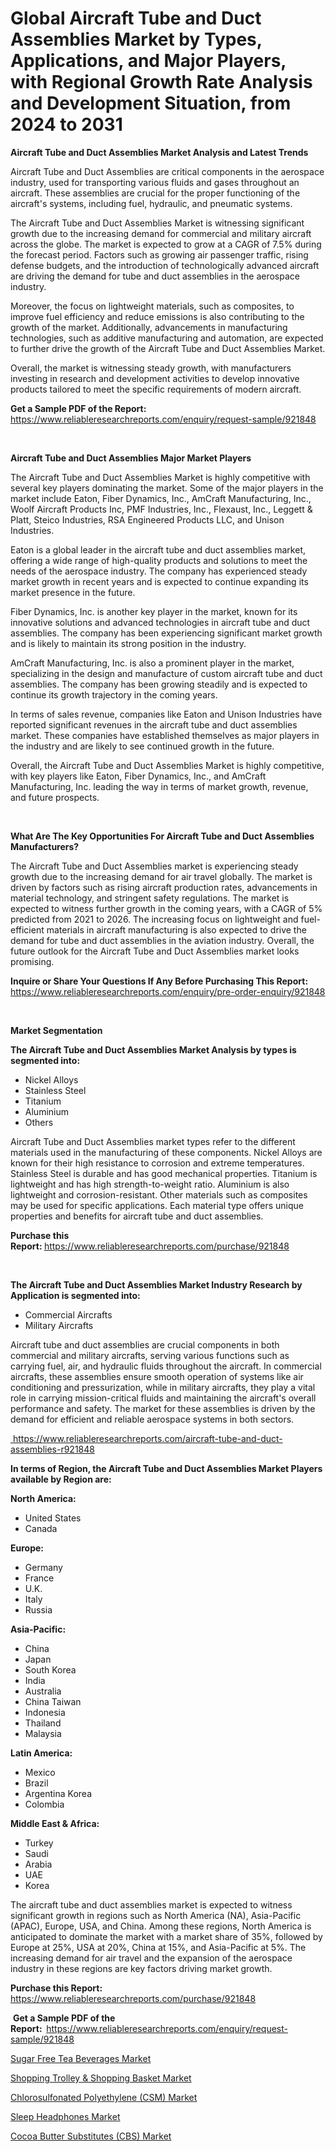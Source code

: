 <p><h1>Global Aircraft Tube and Duct Assemblies Market by Types, Applications, and Major Players, with Regional Growth Rate Analysis and Development Situation, from 2024 to 2031</h1></p><p><strong>Aircraft Tube and Duct Assemblies Market Analysis and Latest Trends</strong></p>
<p><p>Aircraft Tube and Duct Assemblies are critical components in the aerospace industry, used for transporting various fluids and gases throughout an aircraft. These assemblies are crucial for the proper functioning of the aircraft's systems, including fuel, hydraulic, and pneumatic systems. </p><p>The Aircraft Tube and Duct Assemblies Market is witnessing significant growth due to the increasing demand for commercial and military aircraft across the globe. The market is expected to grow at a CAGR of 7.5% during the forecast period. Factors such as growing air passenger traffic, rising defense budgets, and the introduction of technologically advanced aircraft are driving the demand for tube and duct assemblies in the aerospace industry.</p><p>Moreover, the focus on lightweight materials, such as composites, to improve fuel efficiency and reduce emissions is also contributing to the growth of the market. Additionally, advancements in manufacturing technologies, such as additive manufacturing and automation, are expected to further drive the growth of the Aircraft Tube and Duct Assemblies Market.</p><p>Overall, the market is witnessing steady growth, with manufacturers investing in research and development activities to develop innovative products tailored to meet the specific requirements of modern aircraft.</p></p>
<p><strong>Get a Sample PDF of the Report:&nbsp;</strong> <a href="https://www.reliableresearchreports.com/enquiry/request-sample/921848">https://www.reliableresearchreports.com/enquiry/request-sample/921848</a></p>
<p>&nbsp;</p>
<p><strong>Aircraft Tube and Duct Assemblies Major Market Players</strong></p>
<p><p>The Aircraft Tube and Duct Assemblies Market is highly competitive with several key players dominating the market. Some of the major players in the market include Eaton, Fiber Dynamics, Inc., AmCraft Manufacturing, Inc., Woolf Aircraft Products Inc, PMF Industries, Inc., Flexaust, Inc., Leggett & Platt, Steico Industries, RSA Engineered Products LLC, and Unison Industries.</p><p>Eaton is a global leader in the aircraft tube and duct assemblies market, offering a wide range of high-quality products and solutions to meet the needs of the aerospace industry. The company has experienced steady market growth in recent years and is expected to continue expanding its market presence in the future.</p><p>Fiber Dynamics, Inc. is another key player in the market, known for its innovative solutions and advanced technologies in aircraft tube and duct assemblies. The company has been experiencing significant market growth and is likely to maintain its strong position in the industry.</p><p>AmCraft Manufacturing, Inc. is also a prominent player in the market, specializing in the design and manufacture of custom aircraft tube and duct assemblies. The company has been growing steadily and is expected to continue its growth trajectory in the coming years.</p><p>In terms of sales revenue, companies like Eaton and Unison Industries have reported significant revenues in the aircraft tube and duct assemblies market. These companies have established themselves as major players in the industry and are likely to see continued growth in the future.</p><p>Overall, the Aircraft Tube and Duct Assemblies Market is highly competitive, with key players like Eaton, Fiber Dynamics, Inc., and AmCraft Manufacturing, Inc. leading the way in terms of market growth, revenue, and future prospects.</p></p>
<p>&nbsp;</p>
<p><strong>What Are The Key Opportunities For Aircraft Tube and Duct Assemblies Manufacturers?</strong></p>
<p><p>The Aircraft Tube and Duct Assemblies market is experiencing steady growth due to the increasing demand for air travel globally. The market is driven by factors such as rising aircraft production rates, advancements in material technology, and stringent safety regulations. The market is expected to witness further growth in the coming years, with a CAGR of 5% predicted from 2021 to 2026. The increasing focus on lightweight and fuel-efficient materials in aircraft manufacturing is also expected to drive the demand for tube and duct assemblies in the aviation industry. Overall, the future outlook for the Aircraft Tube and Duct Assemblies market looks promising.</p></p>
<p><strong>Inquire or Share Your Questions If Any Before Purchasing This Report:</strong> <a href="https://www.reliableresearchreports.com/enquiry/pre-order-enquiry/921848">https://www.reliableresearchreports.com/enquiry/pre-order-enquiry/921848</a></p>
<p>&nbsp;</p>
<p><strong>Market Segmentation</strong></p>
<p><strong>The Aircraft Tube and Duct Assemblies Market Analysis by types is segmented into:</strong></p>
<p><ul><li>Nickel Alloys</li><li>Stainless Steel</li><li>Titanium</li><li>Aluminium</li><li>Others</li></ul></p>
<p><p>Aircraft Tube and Duct Assemblies market types refer to the different materials used in the manufacturing of these components. Nickel Alloys are known for their high resistance to corrosion and extreme temperatures. Stainless Steel is durable and has good mechanical properties. Titanium is lightweight and has high strength-to-weight ratio. Aluminium is also lightweight and corrosion-resistant. Other materials such as composites may be used for specific applications. Each material type offers unique properties and benefits for aircraft tube and duct assemblies.</p></p>
<p><strong>Purchase this Report:&nbsp;</strong><a href="https://www.reliableresearchreports.com/purchase/921848">https://www.reliableresearchreports.com/purchase/921848</a></p>
<p>&nbsp;</p>
<p><strong>The Aircraft Tube and Duct Assemblies Market Industry Research by Application is segmented into:</strong></p>
<p><ul><li>Commercial Aircrafts</li><li>Military Aircrafts</li></ul></p>
<p><p>Aircraft tube and duct assemblies are crucial components in both commercial and military aircrafts, serving various functions such as carrying fuel, air, and hydraulic fluids throughout the aircraft. In commercial aircrafts, these assemblies ensure smooth operation of systems like air conditioning and pressurization, while in military aircrafts, they play a vital role in carrying mission-critical fluids and maintaining the aircraft's overall performance and safety. The market for these assemblies is driven by the demand for efficient and reliable aerospace systems in both sectors.</p></p>
<p><a href="https://www.reliableresearchreports.com/aircraft-tube-and-duct-assemblies-r921848">&nbsp;https://www.reliableresearchreports.com/aircraft-tube-and-duct-assemblies-r921848</a></p>
<p><strong>In terms of Region, the Aircraft Tube and Duct Assemblies Market Players available by Region are:</strong></p>
<p>
    <p> <strong> North America: </strong>
        <ul>
            <li>United States</li>
            <li>Canada</li>
        </ul>
        </p> 
    <p> <strong> Europe: </strong>
        <ul>
            <li>Germany</li>
            <li>France</li>
            <li>U.K.</li>
            <li>Italy</li>
            <li>Russia</li>
        </ul>
        </p> 
    <p> <strong> Asia-Pacific: </strong>
        <ul>
            <li>China</li>
            <li>Japan</li>
            <li>South Korea</li>
            <li>India</li>
            <li>Australia</li>
            <li>China Taiwan</li>
            <li>Indonesia</li>
            <li>Thailand</li>
            <li>Malaysia</li>
        </ul>
        </p> 
    <p> <strong> Latin America: </strong>
        <ul>
            <li>Mexico</li>
            <li>Brazil</li>
            <li>Argentina Korea</li>
            <li>Colombia</li>
        </ul>
        </p> 
    <p> <strong> Middle East & Africa: </strong>
        <ul>
            <li>Turkey</li>
            <li>Saudi</li>
            <li>Arabia</li>
            <li>UAE</li>
            <li>Korea</li>
        </ul>
    </p>
    </p>
<p><p>The aircraft tube and duct assemblies market is expected to witness significant growth in regions such as North America (NA), Asia-Pacific (APAC), Europe, USA, and China. Among these regions, North America is anticipated to dominate the market with a market share of 35%, followed by Europe at 25%, USA at 20%, China at 15%, and Asia-Pacific at 5%. The increasing demand for air travel and the expansion of the aerospace industry in these regions are key factors driving market growth.</p></p>
<p><strong>Purchase this Report: </strong><a href="https://www.reliableresearchreports.com/purchase/921848">https://www.reliableresearchreports.com/purchase/921848</a></p>
<p>&nbsp;<strong>Get a Sample PDF of the Report:&nbsp;&nbsp;</strong><a href="https://www.reliableresearchreports.com/enquiry/request-sample/921848">https://www.reliableresearchreports.com/enquiry/request-sample/921848</a></p>
<p><strong></strong></p>
<p><p><a href="https://github.com/indrystar/Market-Research-Report-List-4/blob/main/sugar-free-tea-beverages-market.md">Sugar Free Tea Beverages Market</a></p><p><a href="https://medium.com/@emma.white454357/global-shopping-trolley-shopping-basket-industry-research-report-competitive-landscape-market-113c3930faf5">Shopping Trolley & Shopping Basket Market</a></p><p><a href="https://www.linkedin.com/pulse/insights-chlorosulfonated-polyethylene-csm-industry-market-financial-uydgf">Chlorosulfonated Polyethylene (CSM) Market</a></p><p><a href="https://medium.com/@amelia.martin5698/future-trends-in-global-sleep-headphones-market-market-insights-and-analysis-from-2024-to-2031-in-7d19c7adc2cd">Sleep Headphones Market</a></p><p><a href="https://github.com/josesg55/Market-Research-Report-List-3/blob/main/cocoa-butter-substitutes-cbs-market.md">Cocoa Butter Substitutes (CBS) Market</a></p></p>